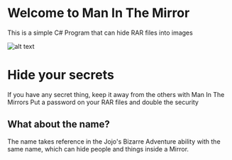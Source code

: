 # Welcome to Man In The Mirror

This is a simple C# Program that can hide RAR files into images

![alt text](https://i.kym-cdn.com/photos/images/newsfeed/001/442/736/7c7.gif)

# Hide your secrets

If you have any secret thing, keep it away from the others with Man In The Mirrors
Put a password on your RAR files and double the security 

## What about the name?

The name takes reference in the Jojo's Bizarre Adventure ability with the same name, which can hide people and things inside a Mirror.
